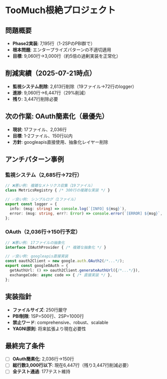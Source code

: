 # TooMuch根絶プロジェクト

## 問題概要

- **Phase2実装**: 7,195行（1-2SPのPBI群で）
- **根本問題**: エンタープライズパターンの不適切適用
- **目標**: 9,060行→3,000行（約5倍の過剰実装を正常化）

## 削減実績（2025-07-21時点）

- **監視システム削除**: 2,613行削除（19ファイル→72行のlogger）
- **進捗**: 9,060行→6,447行（29%削減）
- **残り**: 3,447行削除必要

## 次の作業: OAuth簡素化（最優先）

- **現状**: 17ファイル、2,036行
- **目標**: 1-2ファイル、150行以内
- **方針**: googleapis直接使用、抽象化レイヤー削除

## アンチパターン事例

### 監視システム（2,685行→72行）

```typescript
// ❌悪い例: 複雑なメトリクス収集（19ファイル）
class MetricsRegistry { /* 300行の複雑な実装 */ }

// ✅良い例: シンプルログ（1ファイル）
export const logger = {
  info: (msg: string) => console.log(`[INFO] ${msg}`),
  error: (msg: string, err?: Error) => console.error(`[ERROR] ${msg}`, err),
};
```

### OAuth（2,036行→150行予定）

```typescript  
// ❌悪い例: 17ファイルの抽象化
interface IOAuthProvider { /* 複雑な抽象化 */ }

// ✅良い例: googleapis直接実装
const oauth2Client = new google.auth.OAuth2(/*...*/);
export const googleOAuth = {
  getAuthUrl: () => oauth2Client.generateAuthUrl({/*...*/}),
  exchangeCode: async code => { /* 直接実装 */ },
};
```

## 実装指針

- **ファイルサイズ**: 250行厳守
- **PBI制限**: 1SP=500行、2SP=1000行
- **禁止ワード**: comprehensive、robust、scalable
- **YAGNI原則**: 将来拡張より現在必要性

## 最終完了条件

- [ ] **OAuth簡素化**: 2,036行→150行
- [ ] **総行数3,000行以下**: 現在6,447行（残り3,447行削減必要）
- [ ] **全テスト通過**: 177テスト維持
